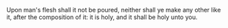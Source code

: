 Upon man's flesh shall it not be poured, neither shall ye make any other like it, after the composition of it: it is holy, and it shall be holy unto you.
